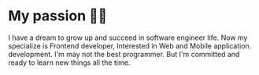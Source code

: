 # My passion 👩‍💻

I have a dream to grow up and succeed in software engineer life. Now my specialize is Frontend developer, Interested in Web and Mobile application. development. I'm may not the best programmer. But I'm committed and ready to learn new things all the time.

